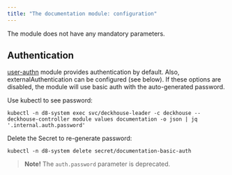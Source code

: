```yaml
---
title: "The documentation module: configuration"
---
```


The module does not have any mandatory parameters.

<!-- SCHEMA -->

## Authentication

[user-authn](../user-authn/) module provides authentication by default. Also, externalAuthentication can be configured (see below).
If these options are disabled, the module will use basic auth with the auto-generated password.

Use kubectl to see password:

```shell
kubectl -n d8-system exec svc/deckhouse-leader -c deckhouse -- deckhouse-controller module values documentation -o json | jq '.internal.auth.password'
```

Delete the Secret to re-generate password:

```shell
kubectl -n d8-system delete secret/documentation-basic-auth
```

> **Note!** The `auth.password` parameter is deprecated.
